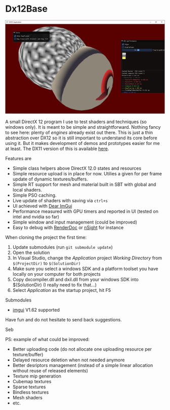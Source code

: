# Dx12Base

![dx12appscreenshot](https://github.com/sebh/Dx12Base/blob/master/DX12Application.png)

A small DirectX 12 program I use to test shaders and techniques (so windows only). It is meant to be simple and straightforward. Nothing fancy to see here: plenty of _engines_ already exist out there. This is just a thin abstraction over DX12 so it is still important to understand its core before using it. But it makes development of demos and prototypes easier for me at least. The DX11 version of this is available [here](https://github.com/sebh/Dx11Base).

Features are
* Simple class helpers above DirectX 12.0 states and resources
* Simple resource upload is in place for now. Utilies a given for per frame update of dynamic textures/buffers.
* Simple RT support for mesh and material built in SBT with global and local shaders.
* Simple PSO caching.
* Live update of shaders with saving via `ctrl+s`
* UI achieved with [Dear ImGui](https://github.com/ocornut/imgui)
* Performance measured with GPU timers and reported in UI (tested on intel and nvidia so far)
* Simple window and input management (could be improved)
* Easy to debug with [RenderDoc](https://renderdoc.org/) or [nSight](https://developer.nvidia.com/nsight-graphics) for instance

When cloning the project the first time:
1. Update submodules (run `git submodule update`)
2. Open the solution 
3. In Visual Studio, change the _Application_ project _Working Directory_ from `$(ProjectDir)` to `$(SolutionDir)`
4. Make sure you select a windows SDK and a platform toolset you have locally on your computer for both projects
5. Copy dxcompiler.dll and dxil.dll from your windows SDK into $(SolutionDir) (I really need to fix that...)
6. Select _Application_ as the startup project, hit F5

Submodules
* [imgui](https://github.com/ocornut/imgui) V1.62 supported

Have fun and do not hesitate to send back suggestions.

Seb


PS: example of what could be improved:
- Better uploading code (do not allocate one uploading resource per texture/buffer)
- Delayed resource deletion when not needed anymore
- Better desriptors management (instead of a simple linear allocation without reuse of released elements)
- Texture mip generation
- Cubemap textures
- Sparse textures
- Bindless textures
- Mesh shaders
- etc.